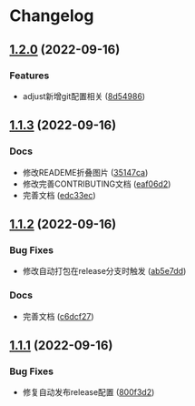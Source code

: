 # Changelog

## [1.2.0](https://github.com/WGrape/posture/compare/v1.1.2...v1.2.0) (2022-09-16)


### Features

* adjust新增git配置相关 ([8d54986](https://github.com/WGrape/posture/commit/8d54986cdc084c6559cf35268fd06a2ae0d479a2))

## [1.1.3](https://github.com/WGrape/posture/compare/v1.1.2...v1.1.3) (2022-09-16)


### Docs

* 修改READEME折叠图片 ([35147ca](https://github.com/WGrape/posture/commit/35147caba73f9538293b3c93c348403527e7e144))
* 修改完善CONTRIBUTING文档 ([eaf06d2](https://github.com/WGrape/posture/commit/eaf06d26eddf345247ea44074c8d4a9932f966f9))
* 完善文档 ([edc33ec](https://github.com/WGrape/posture/commit/edc33ecb089ee92ee9f5818ba125a6ee11f2bdea))

## [1.1.2](https://github.com/WGrape/posture/compare/v1.1.1...v1.1.2) (2022-09-16)


### Bug Fixes

* 修改自动打包在release分支时触发 ([ab5e7dd](https://github.com/WGrape/posture/commit/ab5e7dd66808e8ab1ad4c0029b0fd8774a487722))


### Docs

* 完善文档 ([c6dcf27](https://github.com/WGrape/posture/commit/c6dcf2772fcdda742be9e63694c9de5723f808a9))

## [1.1.1](https://github.com/WGrape/posture/compare/v1.1.0...v1.1.1) (2022-09-16)


### Bug Fixes

* 修复自动发布release配置 ([800f3d2](https://github.com/WGrape/posture/commit/800f3d2287f38551259991896bf2ccc4c8d6fafd))
